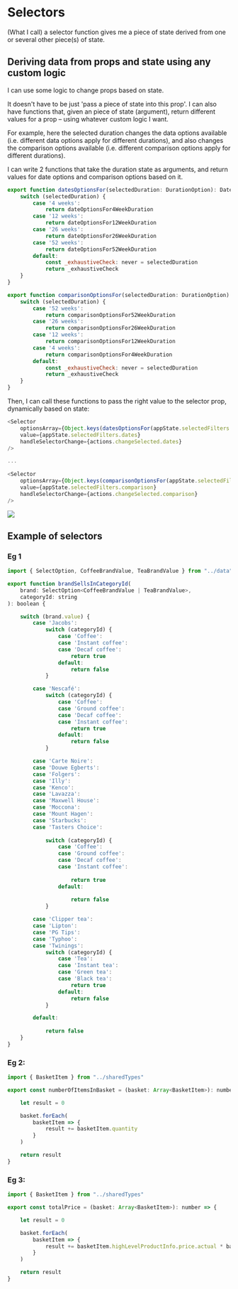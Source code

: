# Selectors

(What I call) a selector function gives me a piece of state derived from one or several other piece(s) of state.

## Deriving data from props and state using any custom logic

I can use some logic to change props based on state.

It doesn't have to be just 'pass a piece of state into this prop'. I can also have functions that, given an piece of state (argument), return different values for a prop – using whatever custom logic I want.

For example, here the selected duration changes the data options available (i.e. different data options apply for different durations), and also changes the comparison options available (i.e. different comparison options apply for different durations).

I can write 2 functions that take the duration state as arguments, and return values for date options and comparison options based on it.

```js
export function datesOptionsFor(selectedDuration: DurationOption): DateOptionsObject {
    switch (selectedDuration) {
        case '4 weeks': 
            return dateOptionsFor4WeekDuration
        case '12 weeks': 
            return dateOptionsFor12WeekDuration
        case '26 weeks': 
            return dateOptionsFor26WeekDuration
        case '52 weeks': 
            return dateOptionsFor52WeekDuration
        default:
            const _exhaustiveCheck: never = selectedDuration
            return _exhaustiveCheck
    }
}

export function comparisonOptionsFor(selectedDuration: DurationOption): ComparisonOptionsObject {
    switch (selectedDuration) {
        case '52 weeks': 
            return comparisonOptionsFor52WeekDuration
        case '26 weeks': 
            return comparisonOptionsFor26WeekDuration
        case '12 weeks': 
            return comparisonOptionsFor12WeekDuration
        case '4 weeks': 
            return comparisonOptionsFor4WeekDuration
        default:
            const _exhaustiveCheck: never = selectedDuration
            return _exhaustiveCheck
    }
}
```

Then, I can call these functions to pass the right value to the selector prop, dynamically based on state:

```js
<Selector
    optionsArray={Object.keys(datesOptionsFor(appState.selectedFilters.duration))}
    value={appState.selectedFilters.dates}
    handleSelectorChange={actions.changeSelected.dates}
/>

...
	
<Selector
    optionsArray={Object.keys(comparisonOptionsFor(appState.selectedFilters.duration))}
    value={appState.selectedFilters.comparison}
    handleSelectorChange={actions.changeSelected.comparison}
/>
```

![](./_assets/dynamicFilterDependencies.png)

## Example of selectors

### Eg 1

```js
import { SelectOption, CoffeeBrandValue, TeaBrandValue } from "../data"

export function brandSellsInCategoryId(
    brand: SelectOption<CoffeeBrandValue | TeaBrandValue>, 
    categoryId: string
): boolean {

    switch (brand.value) {
        case 'Jacobs':
            switch (categoryId) {
                case 'Coffee':
                case 'Instant coffee':
                case 'Decaf coffee':
                    return true
                default:
                    return false
            }

        case 'Nescafé':
            switch (categoryId) {
                case 'Coffee':
                case 'Ground coffee':
                case 'Decaf coffee':
                case 'Instant coffee':
                    return true
                default:
                    return false
            }

        case 'Carte Noire':
        case 'Douwe Egberts':
        case 'Folgers':
        case 'Illy':
        case 'Kenco':
        case 'Lavazza':
        case 'Maxwell House':
        case 'Moccona':
        case 'Mount Hagen':
        case 'Starbucks':
        case 'Tasters Choice':
    
            switch (categoryId) {
                case 'Coffee':
                case 'Ground coffee':
                case 'Decaf coffee':
                case 'Instant coffee':
            
                    return true
                default:
            
                    return false
            }

        case 'Clipper tea':
        case 'Lipton':
        case 'PG Tips':
        case 'Typhoo':
        case 'Twinings':
            switch (categoryId) {
                case 'Tea':
                case 'Instant tea':
                case 'Green tea':
                case 'Black tea':
                    return true
                default:
                    return false
            }

        default:
    
            return false
    }
}
```

### Eg 2:

```js
import { BasketItem } from "../sharedTypes"

export const numberOfItemsInBasket = (basket: Array<BasketItem>): number => {

    let result = 0

    basket.forEach(
        basketItem => {
            result += basketItem.quantity
        }
    )

    return result
}
```

### Eg 3:

```js
import { BasketItem } from "../sharedTypes"

export const totalPrice = (basket: Array<BasketItem>): number => {

    let result = 0

    basket.forEach(
        basketItem => {
            result += basketItem.highLevelProductInfo.price.actual * basketItem.quantity
        }
    )

    return result
}
```


